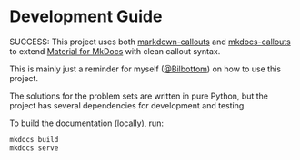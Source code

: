 # Development Guide

SUCCESS: This project uses both [markdown-callouts](https://github.com/oprypin/markdown-callouts) and [mkdocs-callouts](https://github.com/sondregronas/mkdocs-callouts) to extend [Material for MkDocs](https://squidfunk.github.io/mkdocs-material/) with clean callout syntax.

This is mainly just a reminder for myself ([@Bilbottom](https://github.com/Bilbottom/)) on how to use this project.

The solutions for the problem sets are written in pure Python, but the project has several dependencies for development and testing.

To build the documentation (locally), run:

```bash
mkdocs build
mkdocs serve
```
